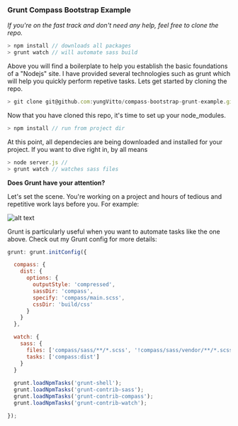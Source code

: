 ### Grunt Compass Bootstrap Example

*If you're on the fast track and don't need any help, feel free to clone the repo.*

  ```javascript
  > npm install // downloads all packages
  > grunt watch // will automate sass build
  ```

Above you will find a boilerplate to help you establish the basic foundations of a "Nodejs" site. I have provided several technologies such as grunt which will help you quickly perform repetive tasks. Lets get started by cloning the repo.


  ``` javascript
  > git clone git@github.com:yungVitto/compass-bootstrap-grunt-example.git
  ```
 
Now that you have cloned this repo, it's time to set up your node_modules.

  ``` javascript
  > npm install // run from project dir
  ```
  
At this point, all dependecies are being downloaded and installed for your project. If you want to dive right in, by all means

  ``` javascript
  > node server.js // 
  > grunt watch // watches sass files
  ```

**Does Grunt have your attention?**

Let's set the scene. You're working on a project and hours of tedious and repetitive work lays before you. For example:

![alt text](https://raw.github.com/yungVitto/compass-bootstrap-grunt-example/master/readme.fw.png "Sass Example")

Grunt is particularly useful when you want to automate tasks like the one above. Check out my Grunt config for more details:

  ```javascript
  grunt: grunt.initConfig({

    compass: {
      dist: {   
        options: {
          outputStyle: 'compressed',
          sassDir: 'compass',
          specify: 'compass/main.scss',
          cssDir: 'build/css'
        }
      }
    },

    watch: {
      sass: {
        files: ['compass/sass/**/*.scss', '!compass/sass/vendor/**/*.scss'],
        tasks: ['compass:dist']
      }
    }
    
    grunt.loadNpmTasks('grunt-shell');
    grunt.loadNpmTasks('grunt-contrib-sass');
    grunt.loadNpmTasks('grunt-contrib-compass');
    grunt.loadNpmTasks('grunt-contrib-watch');

  });
  ```
  
  
  
